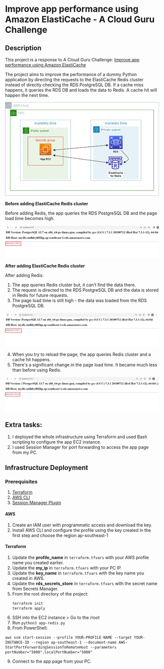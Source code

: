 # Improve app performance using Amazon ElastiCache - A Cloud Guru Challenge

## Description

This project is a response to A Cloud Guru Challenge: [Improve app performance using Amazon ElastiCache](https://acloudguru.com/blog/engineering/cloudguruchallenge-improve-application-performance-using-amazon-elasticache)

The project aims to improve the performance of a  dummy Python application by directing the requests to the ElastiCache Redis cluster instead of directly checking the RDS PostgreSQL DB. If a cache miss happens, it queries the RDS DB and loads the data to Redis. A cache hit will happen the next time.

![Infrastructure Diagram](./Docs/Infrastructure-diagram.jpg)


**Before adding ElastiCache Redis cluster**

Before adding Redis, the app queries the RDS PostgreSQL DB and the page load time becomes high.

![App console load time (no Redis)](./Docs/Before-adding-Redis.PNG)


**After adding ElastiCache Redis cluster**

After adding Redis:

1. The app queries Redis cluster but, it can't find the data there. 
2. The request is directed to the RDS PostgreSQL DB and the data is stored in Redis for future requests.
3. The page load time is still high - the data was loaded from the RDS PostgreSQL DB.

![App console load time (with Redis - cache miss)](./Docs/After-adding-Redis-cache-miss.PNG)

4. When you try to reload the page, the app queries Redis cluster and a cache hit happens.
5. There's a significant change in the page load time. It became much less than before using Redis.

![App console load time (with Redis - cache hit)](./Docs/After-adding-Redis-cache-hit.PNG)


## Extra tasks:
1. I deployed the whole infrastructure using Terraform and used Bash scripting to configure the app EC2 instance. 
2. I used Session Manager for port forwarding to access the app page from my PC. 

## Infrastructure Deployment

### Prerequisites

1. [Terraform](https://www.terraform.io/downloads)
2. [AWS CLI](https://docs.aws.amazon.com/cli/latest/userguide/getting-started-install.html)
3. [Session Manager Plugin](https://docs.aws.amazon.com/systems-manager/latest/userguide/session-manager-working-with-install-plugin.html)

#### AWS

1. Create an IAM user with programmatic access and download the key.
2. Install AWS CLI and configure the profile using the key created in the first step and choose the region ap-southeast-1

#### Terraform

1. Update the **profile_name** in ```terraform.tfvars``` with your AWS profile name you created earlier.
2. Update the **my_ip** in ```terraform.tfvars``` with your PC IP.
3. Update the **key_name** in ```terraform.tfvars```  with the key name you created in AWS. 
4. Update the **rds_secrets_store** in ```terraform.tfvars``` with the secret name from Secrets Manager. 
5. From the root directory of the project:
    ```
    terraform init
    terraform apply
    ```
6. SSH into the EC2 instance > Go to the /root
7. Run ```python3 app-redis.py```
8. From PowerShell:

```
aws ssm start-session --profile YOUR-PROFILE-NAME --target YOUR-INSTANCE-ID --region ap-southeast-1 --document-name AWS-StartPortForwardingSessionToRemoteHost --parameters portNumber="5000",localPortNumber="5000"

```
9. Connect to the app page from your PC.



